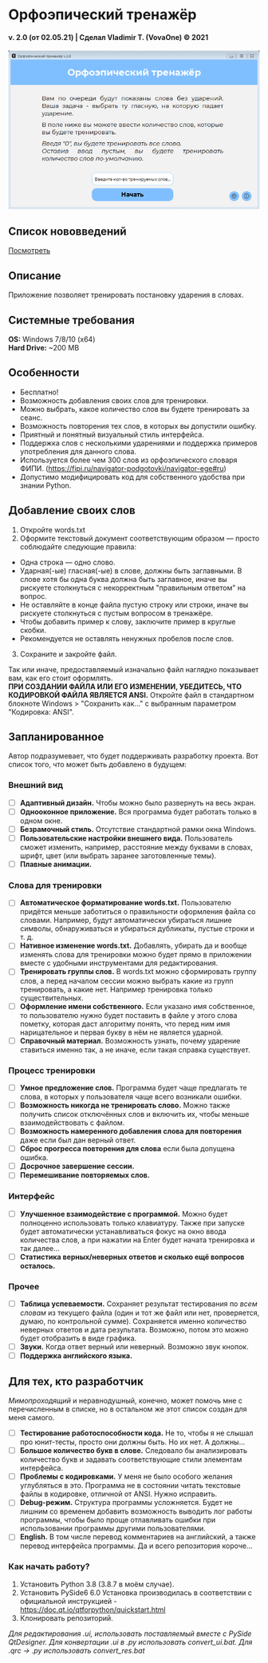 # Орфоэпический тренажёр
#### v. 2.0 (от 02.05.21)  |  Сделал Vladimir T. (VovaOne) © 2021

![GIF-Demo](demonstration/orthoepic-trainer-2-0-0.gif)

## Список нововведений
[Посмотреть](https://github.com/VovaOneReal/OrthoepicTrainer/blob/main/CHANGELOG.txt)

## Описание
Приложение позволяет тренировать постановку ударения в словах.

## Системные требования
**OS:** Windows 7/8/10 (x64)  
**Hard Drive:** ~200 MB

## Особенности
- Бесплатно!
- Возможность добавления своих слов для тренировки.
- Можно выбрать, какое количество слов вы будете тренировать за сеанс.
- Возможность повторения тех слов, в которых вы допустили ошибку.
- Приятный и понятный визуальный стиль интерфейса.
- Поддержка слов с несколькими ударениями и поддержка примеров употребления для данного слова.
- Используется более чем 300 слов из орфоэпического словаря ФИПИ.
(https://fipi.ru/navigator-podgotovki/navigator-ege#ru)
- Допустимо модифицировать код для собственного удобства при знании Python.

## Добавление своих слов
1. Откройте words.txt
2. Оформите текстовый документ соответствующим образом — просто соблюдайте следующие правила:
  - Одна строка — одно слово.
  - Ударная(-ые) гласная(-ые) в слове, должны быть заглавными. В слове хотя бы одна буква должна быть заглавное, иначе вы рискуете столкнуться с некорректным "правильным ответом" на вопрос.
  - Не оставляйте в конце файла пустую строку или строки, иначе вы рискуете столкнуться с пустым вопросом в тренажёре.
  - Чтобы добавить пример к слову, заключите пример в круглые скобки.
  - Рекомендуется не оставлять ненужных пробелов после слов.
3. Сохраните и закройте файл.

Так или иначе, предоставляемый изначально файл наглядно показывает вам, как его стоит оформлять.  
**ПРИ СОЗДАНИИ ФАЙЛА ИЛИ ЕГО ИЗМЕНЕНИИ, УБЕДИТЕСЬ, ЧТО КОДИРОВКОЙ ФАЙЛА ЯВЛЯЕТСЯ ANSI.** Откройте файл в стандартном блокноте Windows > "Сохранить как..." с выбранным параметром "Кодировка: ANSI".

## Запланированное
Автор подразумевает, что будет поддерживать разработку проекта. Вот список того, что может быть добавлено в будущем:

### Внешний вид
- [ ] **Адаптивный дизайн.** Чтобы можно было развернуть на весь экран.
- [ ] **Однооконное приложение.** Вся программа будет работать только в одном окне.
- [ ] **Безрамочный стиль.** Отсутствие стандартной рамки окна Windows.
- [ ] **Пользовательские настройки внешнего вида.** Пользователь сможет изменить, например, расстояние между буквами в словах, шрифт, цвет (или выбрать заранее заготовленные темы).
- [ ] **Плавные анимации.**

### Слова для тренировки
- [ ] **Автоматическое форматирование words.txt.** Пользователю придётся меньше заботиться о правильности оформления файла со словами. Например, будут автоматически убираться лишние символы, обнаруживаться и убираться дубликаты, пустые строки и т. д.
- [ ] **Нативное изменение words.txt.** Добавлять, убирать да и вообще изменять слова для тренировки можно будет прямо в приложении вместе с удобными инструментами для редактирования.
- [ ] **Тренировать группы слов.** В words.txt можно сформировать группу слов, а перед началом сессии можно выбрать какие из групп тренировать, а какие нет. Например тренировка только существительных.
- [ ] **Оформление имени собственного.** Если указано имя собственное, то пользователю нужно будет поставить в файле у этого слова пометку, которая даст алгоритму понять, что перед ним имя нарицательное и первая букву в нём не является ударной.
- [ ] **Справочный материал.** Возможность узнать, почему ударение ставиться именно так, а не иначе, если такая справка существует.

### Процесс тренировки
- [ ] **Умное предложение слов.** Программа будет чаще предлагать те слова, в которых у пользователя чаще всего возникали ошибки.
- [ ] **Возможность никогда не тренировать слово.** Можно также получить список отключённых слов и включить их, чтобы меньше взаимодействовать с файлом.
- [ ] **Возможность намеренного добавления слова для повторения** даже если был дан верный ответ.
- [ ] **Сброс прогресса повторения для слова** если была допущена ошибка.
- [ ] **Досрочное завершение сессии.**
- [ ] **Перемешивание повторяемых слов.**

### Интерфейс
- [ ] **Улучшенное взаимодействие с программой.** Можно будет полноценно использовать только клавиатуру. Также при запуске будет автоматически устанавливаться фокус на окно ввода количества слов, а при нажатии на Enter будет начата тренировка и так далее...
- [ ] **Статистика верных/неверных ответов и сколько ещё вопросов осталось.**

### Прочее
- [ ] **Таблица успеваемости.** Сохраняет результат тестирования по *всем словам* из текущего файла (один и тот же файл или нет, проверяется, думаю, по контрольной сумме). Сохраняется именно количество неверных ответов и дата результата. Возможно, потом это можно будет отобразить в виде графика.
- [ ] **Звуки.** Когда ответ верный или неверный. Возможно звук кнопок.
- [ ] **Поддержка английского языка.**

## Для тех, кто разработчик
*Мимопроходящий* и неравнодушный, конечно, может помочь мне с перечисленным в списке, но в остальном же этот список создан для меня самого.

- [ ] **Тестирование работоспособности кода.** Не то, чтобы я не слышал про юнит-тесты, просто они должны быть. Но их нет. А должны...
- [ ] **Большое количество букв в слове.** Следовало бы анализировать количество букв и задавать соответствующие стили элементам интерфейса.
- [ ] **Проблемы с кодировками.** У меня не было особого желания углубляться в это. Программа не в состоянии читать текстовые файлы в кодировке, отличной от ANSI. Нужно исправить.
- [ ] **Debug-режим.** Структура программы усложняется. Будет не лишним со временем добавить возможность выводить лог работы программы, чтобы было проще отлавливать ошибки при использовании программы другими пользователями.
- [ ] **English.** В том числе перевод комментариев на английский, а также перевод интерфейса программы. Да и всего репозитория короче...

### Как начать работу?
1. Установить Python 3.8 (3.8.7 в моём случае).
2. Установить PySide6 6.0 Установка производилась в соответствии с официальной инструкцией - https://doc.qt.io/qtforpython/quickstart.html
3. Клонировать репозиторий.

*Для редактирования .ui, использовать поставляемый вместе с PySide QtDesigner. Для конвертации .ui в .py использовать convert_ui.bat. Для .qrc -> .py использовать convert_res.bat*
